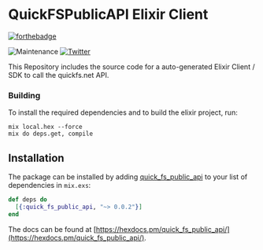 # QuickFSPublicAPI Elixir Client

[![forthebadge](https://forthebadge.com/images/badges/made-with-elixir.svg)](https://forthebadge.com)

![Maintenance](https://img.shields.io/badge/Maintained%3F-yes-green.svg) [![Twitter](https://img.shields.io/twitter/url?style=social&url=https%3A%2F%2Fgithub.com%2Fnrrso%2Fex_quickfs)](https://twitter.com/intent/tweet?text=Wow:&url=https%3A%2F%2Fgithub.com%2Fnrrso%2Fex_quickfs)

This Repository includes the source code for a auto-generated Elixir Client / SDK to call the quickfs.net API.

### Building

To install the required dependencies and to build the elixir project, run:
```
mix local.hex --force
mix do deps.get, compile
```

## Installation

The package can be installed by adding [quick_fs_public_api](https://hex.pm/packages/quick_fs_public_api) to your list of dependencies in `mix.exs`:

```elixir
def deps do
  [{:quick_fs_public_api, "~> 0.0.2"}]
end
```

The docs can be found at [https://hexdocs.pm/quick_fs_public_api/](https://hexdocs.pm/quick_fs_public_api/).
